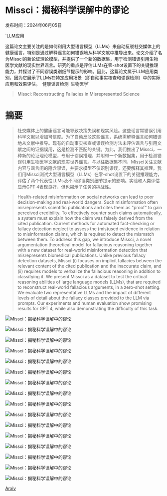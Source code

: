 # Missci：揭秘科学误解中的谬论

发布时间：2024年06月05日

`LLM应用

这篇论文主要关注的是如何利用大型语言模型（LLMs）来自动反驳社交媒体上的健康谣言，特别是通过解释谣言如何错误地从科学文献中推导出来。论文介绍了名为Missci的新论证理论模型，并提供了一个新的数据集，用于检测错误引用生物医学文献的现实世界谣言。研究的重点是评估LLMs在零-shot设置下的关键推理能力，并探讨了不同谬误类别细节提示的影响。因此，这篇论文属于LLM应用类别，因为它展示了LLMs在特定应用场景（即自动事实核查和谬误检测）中的实际应用和效果评估。` `健康谣言检测` `生物医学`

> Missci: Reconstructing Fallacies in Misrepresented Science

# 摘要

> 社交媒体上的健康谣言可能导致决策失误和现实风险。这些谣言常错误引用科学文献以增加可信度。为了自动反驳这些谣言，系统需解释谣言如何错误地从文献中推导。现有的自动事实核查或谬误检测方法未评估谣言与引用文献之间的证据误用，这是检测不匹配的关键。为此，我们推出了Missci，一种新的论证理论模型，专用于谬误推理，并附带一个新数据集，用于检测错误引用生物医学文献的现实世界谣言。与以往数据集不同，Missci关注文献内容与谣言间的隐含谬误，并要求模型不仅识别谬误，还要解释其推理。我们用Missci测试大型语言模型（LLMs）在零-shot设置下的关键推理能力，评估了两个代表性LLMs及不同谬误类别细节提示的影响。实验和人类评估显示GPT 4表现良好，但也揭示了任务的挑战性。

> Health-related misinformation on social networks can lead to poor decision-making and real-world dangers. Such misinformation often misrepresents scientific publications and cites them as "proof" to gain perceived credibility. To effectively counter such claims automatically, a system must explain how the claim was falsely derived from the cited publication. Current methods for automated fact-checking or fallacy detection neglect to assess the (mis)used evidence in relation to misinformation claims, which is required to detect the mismatch between them. To address this gap, we introduce Missci, a novel argumentation theoretical model for fallacious reasoning together with a new dataset for real-world misinformation detection that misrepresents biomedical publications. Unlike previous fallacy detection datasets, Missci (i) focuses on implicit fallacies between the relevant content of the cited publication and the inaccurate claim, and (ii) requires models to verbalize the fallacious reasoning in addition to classifying it. We present Missci as a dataset to test the critical reasoning abilities of large language models (LLMs), that are required to reconstruct real-world fallacious arguments, in a zero-shot setting. We evaluate two representative LLMs and the impact of different levels of detail about the fallacy classes provided to the LLM via prompts. Our experiments and human evaluation show promising results for GPT 4, while also demonstrating the difficulty of this task.

![Missci：揭秘科学误解中的谬论](../../../paper_images/2406.03181/x1.png)

![Missci：揭秘科学误解中的谬论](../../../paper_images/2406.03181/x2.png)

![Missci：揭秘科学误解中的谬论](../../../paper_images/2406.03181/x3.png)

![Missci：揭秘科学误解中的谬论](../../../paper_images/2406.03181/x4.png)

![Missci：揭秘科学误解中的谬论](../../../paper_images/2406.03181/x5.png)

![Missci：揭秘科学误解中的谬论](../../../paper_images/2406.03181/t1-highlight.png)

![Missci：揭秘科学误解中的谬论](../../../paper_images/2406.03181/annotation-claim.png)

![Missci：揭秘科学误解中的谬论](../../../paper_images/2406.03181/annotation-fallacies.png)

![Missci：揭秘科学误解中的谬论](../../../paper_images/2406.03181/annotation-study-credibilitypng.png)

![Missci：揭秘科学误解中的谬论](../../../paper_images/2406.03181/x6.png)

![Missci：揭秘科学误解中的谬论](../../../paper_images/2406.03181/x7.png)

![Missci：揭秘科学误解中的谬论](../../../paper_images/2406.03181/x8.png)

![Missci：揭秘科学误解中的谬论](../../../paper_images/2406.03181/x9.png)

![Missci：揭秘科学误解中的谬论](../../../paper_images/2406.03181/x10.png)

![Missci：揭秘科学误解中的谬论](../../../paper_images/2406.03181/x11.png)

![Missci：揭秘科学误解中的谬论](../../../paper_images/2406.03181/x12.png)

[Arxiv](https://arxiv.org/abs/2406.03181)